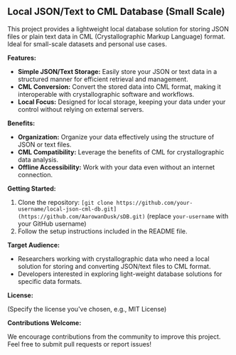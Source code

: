 ## Local JSON/Text to CML Database (Small Scale)

This project provides a lightweight local database solution for storing JSON files or plain text data in CML (Crystallographic Markup Language) format. Ideal for small-scale datasets and personal use cases.

**Features:**

* **Simple JSON/Text Storage:** Easily store your JSON or text data in a structured manner for efficient retrieval and management.
* **CML Conversion:** Convert the stored data into CML format, making it interoperable with crystallographic software and workflows.
* **Local Focus:** Designed for local storage, keeping your data under your control without relying on external servers.

**Benefits:**

* **Organization:** Organize your data effectively using the structure of JSON or text files.
* **CML Compatibility:** Leverage the benefits of CML for crystallographic data analysis.
* **Offline Accessibility:** Work with your data even without an internet connection.

**Getting Started:**

1. Clone the repository: `[git clone https://github.com/your-username/local-json-cml-db.git](https://github.com/AarowanDusk/sDB.git)` (replace `your-username` with your GitHub username)
2. Follow the setup instructions included in the README file.

**Target Audience:**

* Researchers working with crystallographic data who need a local solution for storing and converting JSON/text files to CML format.
* Developers interested in exploring light-weight database solutions for specific data formats.

**License:**

(Specify the license you've chosen, e.g., MIT License)

**Contributions Welcome:**

We encourage contributions from the community to improve this project. Feel free to submit pull requests or report issues!
